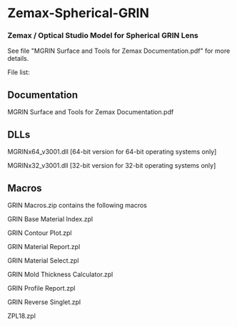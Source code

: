 # Zemax-Spherical-GRIN
### Zemax / Optical Studio Model for Spherical GRIN Lens

See file "MGRIN Surface and Tools for Zemax Documentation.pdf" for more details.

File list:
## Documentation
MGRIN Surface and Tools for Zemax Documentation.pdf

## DLLs
MGRINx64_v3001.dll [64-bit version for 64-bit operating systems only]

MGRINx32_v3001.dll [32-bit version for 32-bit operating systems only]

## Macros
GRIN Macros.zip contains the following macros

GRIN Base Material Index.zpl

GRIN Contour Plot.zpl

GRIN Material Report.zpl

GRIN Material Select.zpl

GRIN Mold Thickness Calculator.zpl

GRIN Profile Report.zpl

GRIN Reverse Singlet.zpl

ZPL18.zpl
